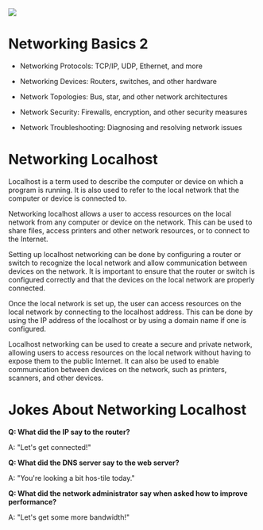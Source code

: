 <img src="https://scontent.flos1-1.fna.fbcdn.net/v/t1.6435-9/109824219_3424993364219539_4435729165565164155_n.jpg?_nc_cat=109&ccb=1-7&_nc_sid=730e14&_nc_ohc=X6Iyjl8BbswAX_NXEjo&_nc_ht=scontent.flos1-1.fna&oh=00_AfBwDSIDK_Ai9kr3wsZ78KAZlkkCNd0WF_0JGNS8ebojQA&oe=64046A23">

# Networking Basics 2

* Networking Protocols: TCP/IP, UDP, Ethernet, and more

* Networking Devices: Routers, switches, and other hardware

* Network Topologies: Bus, star, and other network architectures

* Network Security: Firewalls, encryption, and other security measures

* Network Troubleshooting: Diagnosing and resolving network issues


# Networking Localhost



Localhost is a term used to describe the computer or device on which a program is running. It is also used to refer to the local network that the computer or device is connected to. 



Networking localhost allows a user to access resources on the local network from any computer or device on the network. This can be used to share files, access printers and other network resources, or to connect to the Internet. 



Setting up localhost networking can be done by configuring a router or switch to recognize the local network and allow communication between devices on the network. It is important to ensure that the router or switch is configured correctly and that the devices on the local network are properly connected.



Once the local network is set up, the user can access resources on the local network by connecting to the localhost address. This can be done by using the IP address of the localhost or by using a domain name if one is configured.



Localhost networking can be used to create a secure and private network, allowing users to access resources on the local network without having to expose them to the public Internet. It can also be used to enable communication between devices on the network, such as printers, scanners, and other devices.

# Jokes About Networking Localhost



**Q: What did the IP say to the router?**



A: "Let's get connected!"



**Q: What did the DNS server say to the web server?**



A: "You're looking a bit hos-tile today."



**Q: What did the network administrator say when asked how to improve performance?**



A: "Let's get some more bandwidth!"


